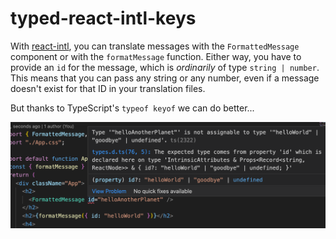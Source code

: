 # typed-react-intl-keys

With [react-intl](https://www.npmjs.com/package/react-intl), you can translate messages with the `FormattedMessage` component or with the `formatMessage` function. Either way, you have to provide an `id` for the message, which is _ordinarily_ of type `string | number`. This means that you can pass any string or any number, even if a message doesn't exist for that ID in your translation files.

But thanks to TypeScript's `typeof keyof` we can do better...

<img width="850" alt="architecture" src="./intellisense.png">

